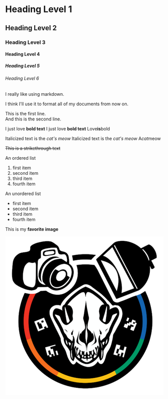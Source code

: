 # Heading Level 1

## Heading Level 2

### Heading Level 3

#### Heading Level 4

##### Heading Level 5

###### Heading Level 6

<p>I really like using markdown.</p>
<p>I think I'll use it to format all of my documents from now on.</p>

<p>This is the first line.<br>
And this is the second line.</p>

I just love **bold text**
I just love __bold text__
Love**is**bold

Italicized text is the *cat's meow*
Italicized text is the _cat's meow_
A*cat*meow

<s>This is a strikethrough text</s>

An ordered list
1. first item
2. second item
3. third item
4. fourth item

An unordered list
- first item
- second item
- third item
- fourth item

This is my **favorite image**

![Slicer Core](https://github.com/SlicerMorph/SlicerPhotogrammetry/blob/master/Photogrammetry/Resources/Icons/Photogrammetry.png)

